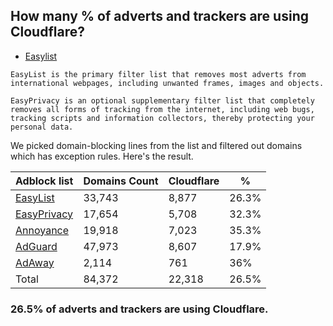 ## How many % of adverts and trackers are using Cloudflare?


- [Easylist](https://web.archive.org/web/20210516110248/https://easylist.to/)
```
EasyList is the primary filter list that removes most adverts from international webpages, including unwanted frames, images and objects.

EasyPrivacy is an optional supplementary filter list that completely removes all forms of tracking from the internet, including web bugs, tracking scripts and information collectors, thereby protecting your personal data.
```


We picked domain-blocking lines from the list and filtered out domains which has exception rules.
Here's the result.


| Adblock list | Domains Count | Cloudflare | % |
| --- | --- | --- | --- |
| [EasyList](https://easylist.to/easylist/easylist.txt) | 33,743 | 8,877 | 26.3% |
| [EasyPrivacy](https://easylist.to/easylist/easyprivacy.txt) | 17,654 | 5,708 | 32.3% |
| [Annoyance](https://secure.fanboy.co.nz/fanboy-annoyance.txt) | 19,918 | 7,023 | 35.3% |
| [AdGuard](https://adguardteam.github.io/AdGuardSDNSFilter/Filters/filter.txt) | 47,973 | 8,607 | 17.9% |
| [AdAway](https://raw.githubusercontent.com/AdAway/adaway.github.io/master/hosts.txt) | 2,114 | 761 | 36% |
| Total | 84,372 | 22,318 | 26.5% |


### 26.5% of adverts and trackers are using Cloudflare.